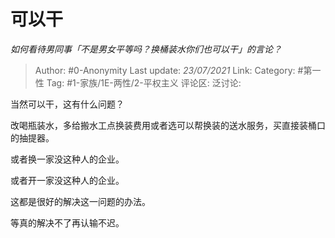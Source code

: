 # 可以干
*如何看待男同事「不是男女平等吗？换桶装水你们也可以干」的言论？*

> Author: #0-Anonymity
> Last update: *23/07/2021*
> Link:
> Category: #第一性
> Tag: #1-家族/1E-两性/2-平权主义
> 评论区:
> 泛讨论:

当然可以干，这有什么问题？

改喝瓶装水，多给搬水工点换装费用或者选可以帮换装的送水服务，买直接装桶口的抽提器。

或者换一家没这种人的企业。

或者开一家没这种人的企业。

这都是很好的解决这一问题的办法。

等真的解决不了再认输不迟。
